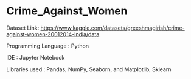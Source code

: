# Crime_Against_Women

Dataset Link: https://www.kaggle.com/datasets/greeshmagirish/crime-against-women-20012014-india/data

Programming Language : Python

IDE : Jupyter Notebook

Libraries used : Pandas, NumPy, Seaborn, and Matplotlib, Sklearn
